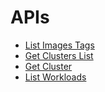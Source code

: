 # APIs

* [List Images Tags](list-image-tags.md)
* [Get Clusters List](get-clusters-list.md)
* [Get Cluster](get-cluster.md)
* [List Workloads](list-workloads.md)
